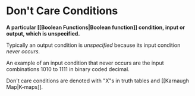 # Don't Care Conditions
**A particular [[Boolean Functions|Boolean function]] condition, input or output, which is unspecified.**

Typically an output condition is *unspecified* because its input condition *never occurs*.

An example of an input condition that never occurs are the input combinations $1010$ to $1111$ in binary coded decimal.

Don't care conditions are denoted with "X"s in truth tables and [[Karnaugh Map|K-maps]].